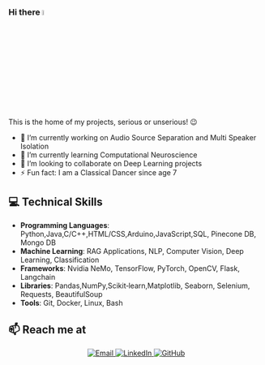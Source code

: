 ### Hi there <img src="https://media.giphy.com/media/hvRJCLFzcasrR4ia7z/giphy.gif" width="5%">
This is the home of my projects, serious or unserious! 😉

- 🔭 I’m currently working on Audio Source Separation and Multi Speaker Isolation
- 🌱 I’m currently learning Computational Neuroscience
- 👯 I’m looking to collaborate on Deep Learning projects
- ⚡ Fun fact: I am a Classical Dancer since age 7


## 💻 Technical Skills
- **Programming Languages**: Python,Java,C/C++,HTML/CSS,Arduino,JavaScript,SQL, Pinecone DB, Mongo DB
- **Machine Learning**: RAG Applications, NLP, Computer Vision, Deep Learning, Classification
- **Frameworks**: Nvidia NeMo, TensorFlow, PyTorch, OpenCV, Flask, Langchain
- **Libraries**:  Pandas,NumPy,Scikit‑learn,Matplotlib, Seaborn, Selenium, Requests, BeautifulSoup
- **Tools**: Git, Docker, Linux, Bash

## 📫 Reach me at

<p align="center">
  <a href="mailto:rushika.madala@outlook.com">
    <img src="https://ziadoua.github.io/m3-Markdown-Badges/badges/Mail/mail3.svg" alt="Email"/>
  </a>
  <a href="https://linkedin.com/in/rushikamadala">
    <img src="https://ziadoua.github.io/m3-Markdown-Badges/badges/LinkedIn/linkedin2.svg" alt="LinkedIn"/>
  </a>
  <a href="https://github.com/Rushika-Madala">
    <img src="https://ziadoua.github.io/m3-Markdown-Badges/badges/Github/github3.svg" alt="GitHub"/>
  </a>
</p>

